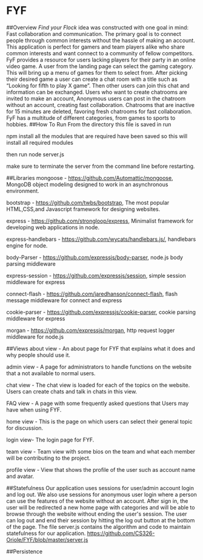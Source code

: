 # FYF

##Overview
*Find your Flock* idea was constructed with one goal in mind: Fast collaboration and communication. The primary goal is to connect people through common interests without the hassle of making an account. This application is perfect for gamers and team players alike who share common interests and want connect to a community of fellow competitors. FyF provides a resource for users lacking players for their party in an online video game. A user from the landing page can select the gaming category. This will bring up a menu of games for them to select from. After picking their desired game a user can create a chat room with a title such as “Looking for fifth to play X game”. Then other users can join this chat and information can be exchanged. Users who want to create chatrooms are invited to make an account, Anonymous users can post in the chatroom without an account, creating fast collaboration. Chatrooms that are inactive for 15 minutes are deleted, favoring fresh chatrooms for fast collaboration. FyF has a multitude of different categories, from games to sports to hobbies.
##How To Run
From the directory this file is saved in run

npm install all the modules that are required have been saved so this will install all required modules

then run node server.js

make sure to terminate the server from the command line before restarting.

##Libraries
mongoose - https://github.com/Automattic/mongoose, MongoDB object modeling designed to work in an asynchronous environment.

bootstrap - https://github.com/twbs/bootstrap, The most popular HTML,CSS,and Javascript framework for designing websites.

express - https://github.com/strongloop/express, Minimalist framework for developing web applications in node.

express-handlebars - https://github.com/wycats/handlebars.js/, handlebars engine for node.

body-Parser - https://github.com/expressjs/body-parser, node.js body parsing middleware

express-session - https://github.com/expressjs/session, simple session middleware for express

connect-flash - https://github.com/jaredhanson/connect-flash, flash message middleware for connect and express

cookie-parser - https://github.com/expressjs/cookie-parser, cookie parsing middleware for express

morgan -  https://github.com/expressjs/morgan, http request logger middleware for node.js

##Views
about view - An about page for FYF that explains what it does and why people should use it.

admin view - A page for administrators to handle functions on the website that a not available to normal users.

chat view - The chat view is loaded for each of the topics on the website. Users can create chats and talk in chats in this view.

FAQ view - A page with some frequently asked questions that Users may have when using FYF.

home view - This is the page on which users can select their general topic for discussion.

login view- The login page for FYF.

team view - Team view with some bios on the team and what each member will be contributing to the project.

profile view - View that shows the profile of the user such as account name and avatar.

##Statefulness
Our application uses sessions for user/admin account login and log out. We also use sessions for anonymous user login where a person can use the features of the website without an account.  After sign in, the user will be redirected a new home page with categories and will be able to browse through the website without ending the user's session. The user can log out and end their session by hitting the log out button at the bottom of the page. The file server.js contains the algorithm and code to maintain statefulness for our application.
https://github.com/CS326-Oriole/FYF/blob/master/server.js

##Persistence

